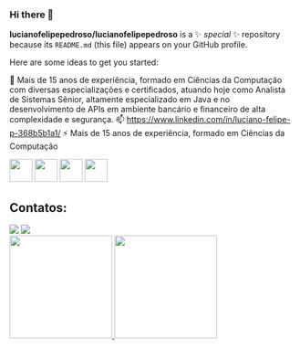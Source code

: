 ### Hi there 👋


**lucianofelipepedroso/lucianofelipepedroso** is a ✨ _special_ ✨ repository because its `README.md` (this file) appears on your GitHub profile.

Here are some ideas to get you started:

 🔭 Mais de 15 anos de experiência, formado em Ciências da Computação com diversas especializações e certificados, atuando hoje como Analista de Sistemas Sênior, altamente especializado em Java e no   
     desenvolvimento de APIs em ambiente bancário e financeiro de alta complexidade e segurança.
 📫 https://www.linkedin.com/in/luciano-felipe-p-368b5b1a1/
⚡ Mais de 15 anos de experiência, formado em Ciências da Computação

<img src="https://cdn.jsdelivr.net/gh/devicons/devicon@latest/icons/java/java-original.svg" width="40" height="40"/> <img src="https://cdn.jsdelivr.net/gh/devicons/devicon@latest/icons/amazonwebservices/amazonwebservices-original-wordmark.svg" width="40" height="40"/>             <img src="https://cdn.jsdelivr.net/gh/devicons/devicon@latest/icons/python/python-original-wordmark.svg" width="40" height="40"/>           <img src="https://cdn.jsdelivr.net/gh/devicons/devicon@latest/icons/azure/azure-plain-wordmark.svg" width="40" height="40" />



## Contatos:

<div>
<a href = "mailto:luciano.pedroso@live.com"><img loading="lazy" src="https://img.shields.io/badge/Gmail-D14836?style=for-the-badge&logo=gmail&logoColor=white" target="_blank"></a>
<a href="https://www.linkedin.com/in/https://www.linkedin.com/in/luciano-felipe-p-368b5b1a1/" target="_blank"><img loading="lazy" src="https://img.shields.io/badge/-LinkedIn-%230077B5?style=for-the-badge&logo=linkedin&logoColor=white" target="_blank"></a>   
</div>

<div>
<a href="https://github.com/seu-usuário-aqui">
<img loading="lazy" height="180em" src="https://github-readme-stats.vercel.app/api/top-langs/?username=seu-usuário-aqui&layout=compact&langs_count=7&theme=dracula"/>
<img loading="lazy" height="180em" src="https://github-readme-stats.vercel.app/api?username=seu-usuário-aqui&show_icons=true&theme=dracula&include_all_commits=true&count_private=true"/>
</div>
          
